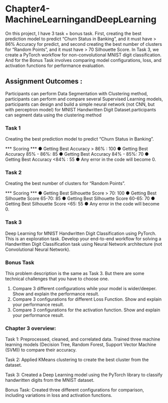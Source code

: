 # Chapter4-MachineLearningandDeepLearning
On this project, I have 3 task + bonus task. First, creating the best prediction model to predict “Churn Status in Banking”, and it must have > 86% Accuracy for predict, and second creating the best number of clusters for “Random Points”, and it must have > 70 Silhouette Score. In Task 3, we create a PyTorch workflow for non-convolutional MNIST digit classification. And for the Bonus Task involves comparing model configurations, loss, and activation functions for performance evaluation.

## Assignment Outcomes :
Participants can perform Data Segmentation with Clustering method, participants can perform and compare several Supervised Learning models, participants can design and build a simple neural network (not CNN, but with perceptron model) for MNIST Handwritten Digit Dataset.participants can segment data using the clustering method


### Task 1
Creating the best prediction model to predict “Churn Status in Banking”.

*** Scoring ***
● Getting Best Accuracy > 86% : 100
● Getting Best Accuracy 85% - 86%: 85
● Getting Best Accuracy 84% - 85%: 70
● Getting Best Accuracy <84% : 55
● Any error in the code will become 0.


### Task 2
Creating the best number of clusters for “Random Points”.

*** Scoring ***
● Getting Best Silhouette Score > 70: 100
● Getting Best Silhouette Score 65-70: 85
● Getting Best Silhouette Score 60-65: 70
● Getting Best Silhouette Score <65: 55
● Any error in the code will become 0.

### Task 3
Deep Learning for MNIST Handwritten Digit Classification using PyTorch. This is an exploration task. Develop your end-to-end workflow for solving a Handwritten Digit Classification task using Neural Network architecture (not Convolutional Neural Network).

### Bonus Task
This problem description is the same as Task 3. But there are some technical challenges that you have to choose one.
1. Compare 3 different configurations while your model is wider/deeper. Show and explain the performance result.
2. Compare 3 configurations for different Loss Function. Show and explain your performance result.
3. Compare 3 configurations for the activation function. Show and explain your performance result.

### Chapter 3 overview:

Task 1: Preprocessed, cleaned, and correlated data. Trained three machine learning models (Decision Tree, Random Forest, Support Vector Machine (SVM)) to compare their accuracy.

Task 2: Applied KMeans clustering to create the best cluster from the dataset.

Task 3: Created a Deep Learning model using the PyTorch library to classify handwritten digits from the MNIST dataset.

Bonus Task: Created three different configurations for comparison, including variations in loss and activation functions.
